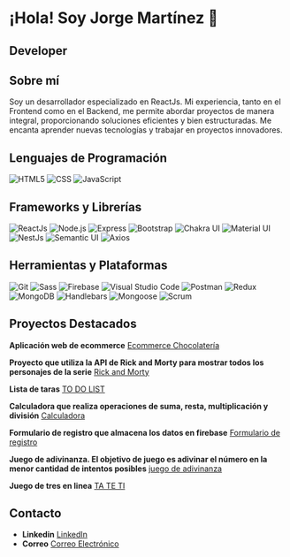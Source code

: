 # ¡Hola! Soy Jorge Martínez 👋

## Developer

## Sobre mí
Soy un desarrollador especializado en ReactJs. Mi experiencia, tanto en el Frontend como en el Backend, me permite abordar proyectos de manera integral, proporcionando soluciones eficientes y bien estructuradas. Me encanta aprender nuevas tecnologías y trabajar en proyectos innovadores.

## Lenguajes de Programación

![HTML5](https://img.shields.io/badge/HTML5-E34F26?style=for-the-badge&logo=html5&logoColor=white)
![CSS](https://img.shields.io/badge/CSS-1572B6?style=for-the-badge&logo=css3&logoColor=white)
![JavaScript](https://img.shields.io/badge/JavaScript-F7DF1E?style=for-the-badge&logo=javascript&logoColor=black)

## Frameworks y Librerías

![ReactJs](https://img.shields.io/badge/ReactJs-61DAFB?style=for-the-badge&logo=react&logoColor=white)
![Node.js](https://img.shields.io/badge/Node.js-339933?style=for-the-badge&logo=node.js&logoColor=white)
![Express](https://img.shields.io/badge/Express-000000?style=for-the-badge&logo=express&logoColor=white)
![Bootstrap](https://img.shields.io/badge/Bootstrap-563d7c?style=for-the-badge&logo=bootstrap&logoColor=white)
![Chakra UI](https://img.shields.io/badge/Chakra_UI-319795?style=for-the-badge&logo=chakra-ui&logoColor=white)
![Material UI](https://img.shields.io/badge/Material--UI-007FFF?style=for-the-badge&logo=mui&logoColor=white)
![NestJs](https://img.shields.io/badge/NestJs-E0234E?style=for-the-badge&logo=nestjs&logoColor=white)
![Semantic UI](https://img.shields.io/badge/Semantic%20UI-35B8E0?style=for-the-badge&logo=semanticui&logoColor=white)
![Axios](https://img.shields.io/badge/Axios-5A29E4?style=for-the-badge&logo=axios&logoColor=white)
  
## Herramientas y Plataformas

![Git](https://img.shields.io/badge/Git-F05032?style=for-the-badge&logo=git&logoColor=white)
![Sass](https://img.shields.io/badge/Sass-CC6699?style=for-the-badge&logo=sass&logoColor=white)
![Firebase](https://img.shields.io/badge/Firebase-FFCA28?style=for-the-badge&logo=firebase&logoColor=white)
![Visual Studio Code](https://img.shields.io/badge/Visual_Studio_Code-007ACC?style=for-the-badge&logo=visual-studio-code&logoColor=white)
![Postman](https://img.shields.io/badge/Postman-FF6C37?style=for-the-badge&logo=postman&logoColor=white)
![Redux](https://img.shields.io/badge/Redux-764ABC?style=for-the-badge&logo=redux&logoColor=white)
![MongoDB](https://img.shields.io/badge/MongoDB-47A248?style=for-the-badge&logo=mongodb&logoColor=white)
![Handlebars](https://img.shields.io/badge/Handlebars.js-FF0000?style=for-the-badge&logo=handlebars.js&logoColor=white)
![Mongoose](https://img.shields.io/badge/Mongoose-880000?style=for-the-badge&logo=mongoose&logoColor=white)
![Scrum](https://img.shields.io/badge/Scrum-6DB33F?style=for-the-badge&logo=scrum&logoColor=white)

## Proyectos Destacados

**Aplicación web de ecommerce** [Ecommerce Chocolatería](https://jorgegastonmartinez.github.io/chocolateria-san-gines/)

**Proyecto que utiliza la API de Rick and Morty para mostrar todos los personajes de la serie** [Rick and Morty](https://jorgegastonmartinez.github.io/rick-and-morty/)

**Lista de taras** [TO DO LIST](https://github.com/jorgegastonmartinez/ToDoList)

**Calculadora que realiza operaciones de suma, resta, multiplicación y división** [Calculadora](https://jorgegastonmartinez.github.io/calculadora/)

**Formulario de registro que almacena los datos en firebase** [Formulario de registro](https://jorgegastonmartinez.github.io/formulario-registro/)

**Juego de adivinanza. El objetivo de juego es adivinar el número en la menor cantidad de intentos posibles** [juego de adivinanza](https://jorgegastonmartinez.github.io/adivina-el-numero/)

**Juego de tres en linea** [TA TE TI](https://jorgegastonmartinez.github.io/tateti/)

## Contacto

- **Linkedin** [LinkedIn](https://www.linkedin.com/in/jorgegastonmartinez/)  
- **Correo** [Correo Electrónico](mailto:jgastonmartinez@gmail.com)
